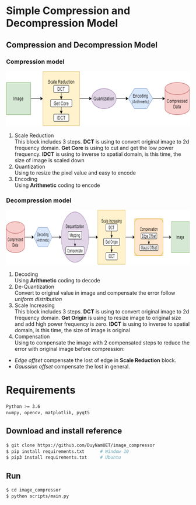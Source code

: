 # Simple Compression and Decompression Model

## Compression and Decompression Model
### Compression model
[<img src="doc/compress.png" height="150"/>](doc/compress.png)
1. Scale Reduction<br>
This block includes 3 steps. **DCT** is using to convert original image to 2d frequency domain. **Get Core** is using to cut and get the low power frequency. **IDCT** is using to inverse to spatial domain, is this time, the size of image is scaled down
2. Quantization<br>
Using to resize the pixel value and easy to encode
3. Encoding<br>
Using **Arithmetic** coding to encode
### Decompression model
[<img src="doc/decompress.png" height="150"/>](doc/decompress.png)
1. Decoding <br>
Using **Arithmetic** coding to decode
2. De-Quantization<br>
Convert to original value in image and compensate the error follow *uniform distribution*
3. Scale Increasing<br>
This block includes 3 steps. **DCT** is using to convert original image to 2d frequency domain. **Get Origin** is using to resize image to original size and add high power frequency is zero. **IDCT** is using to inverse to spatial domain, is this time, the size of image is original
4. Compensation <br>
Using to compensate the image with 2 compensated steps to reduce the error with original image before compression:
+ *Edge offset* compensate the lost of edge in **Scale Reduction** block.
+ *Gaussian offset* compensate the lost in general.
# Requirements
``` bash
Python >= 3.6
numpy, opencv, matplotlib, pyqt5
```

## Download and install reference
``` bash
$ git clone https://github.com/DuyNamUET/image_compressor
$ pip install requirements.txt      # Window 10
$ pip3 install requirements.txt     # Ubuntu
```

## Run
``` bash
$ cd image_compressor
$ python scripts/main.py
```
